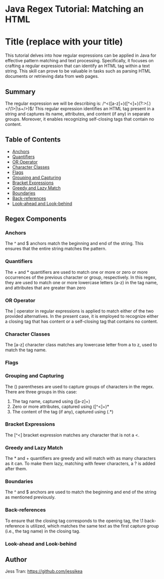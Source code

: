 # Java Regex Tutorial: Matching an HTML

# Title (replace with your title)
This tutorial delves into how regular expressions can be applied in Java for effective pattern matching and text processing. Specifically, it focuses on crafting a regular expression that can identify an HTML tag within a text string. This skill can prove to be valuable in tasks such as parsing HTML documents or retrieving data from web pages.

## Summary

The regular expression we will be describing is:
/^<([a-z]+)([^<]+)*(?:>(.*)<\/\1>|\s+\/>)$/
This regular expression identifies an HTML tag present in a string and captures its name, attributes, and content (if any) in separate groups. Moreover, it enables recognizing self-closing tags that contain no content.
## Table of Contents

- [Anchors](#anchors)
- [Quantifiers](#quantifiers)
- [OR Operator](#or-operator)
- [Character Classes](#character-classes)
- [Flags](#flags)
- [Grouping and Capturing](#grouping-and-capturing)
- [Bracket Expressions](#bracket-expressions)
- [Greedy and Lazy Match](#greedy-and-lazy-match)
- [Boundaries](#boundaries)
- [Back-references](#back-references)
- [Look-ahead and Look-behind](#look-ahead-and-look-behind)

## Regex Components

### Anchors
The ^ and $ anchors match the beginning and end of the string. This ensures that the entire string matches the pattern.

### Quantifiers
The + and * quantifiers are used to match one or more or zero or more occurrences of the previous character or group, respectively. In this regex, they are used to match one or more lowercase letters (a-z) in the tag name, and attributes that are greater than zero



### OR Operator
The | operator in regular expressions is applied to match either of the two provided alternatives. In the present case, it is employed to recognize either a closing tag that has content or a self-closing tag that contains no content.
### Character Classes
The [a-z] character class matches any lowercase letter from a to z, used to match the tag name.
### Flags

### Grouping and Capturing
The () parentheses are used to capture groups of characters in the regex. 
There are three groups in this case: 
1. The tag name, captured using ([a-z]+)
2. Zero or more attributes, captured using ([^<]+)*
3. The content of the tag (if any), captured using (.*)
### Bracket Expressions
The [^<] bracket expression matches any character that is not a <. 
### Greedy and Lazy Match
The * and + quantifiers are greedy and will match with as many characters as it can. To make them lazy, matching with fewer characters, a ? is added after them. 

### Boundaries
The ^ and $ anchors are used to match the beginning and end of the string as mentioned previously.

### Back-references
To ensure that the closing tag corresponds to the opening tag, the \1 back-reference is utilized, which matches the same text as the first capture group (i.e., the tag name) in the closing tag.
### Look-ahead and Look-behind

## Author

Jess Tran: https://github.com/jessikea